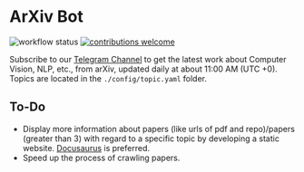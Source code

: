 # ArXiv Bot
![workflow status](https://github.com/magicgh/daily-arxiv-bot/actions/workflows/main.yml/badge.svg)  [![contributions welcome](https://img.shields.io/badge/contributions-welcome-brightgreen.svg?style=flat)](https://github.com/magicgh/daily-arxiv-bot/issues)
    
Subscribe to our [Telegram Channel](https://t.me/daily_arxiv) to get the latest work about Computer Vision, NLP, etc., from arXiv, updated daily at about 11:00 AM (UTC +0). Topics are located in the `./config/topic.yaml` folder.

## To-Do
* Display more information about papers (like urls of pdf and repo)/papers (greater than 3) with regard to a specific topic by developing a static website. [Docusaurus](https://github.com/facebook/docusaurus) is preferred.
* Speed up the process of crawling papers.


